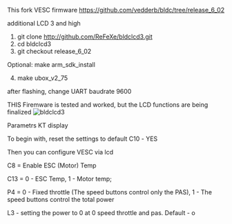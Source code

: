 This fork VESC firmware
https://github.com/vedderb/bldc/tree/release_6_02

additional LCD 3 and high


1. git clone http://github.com/ReFeXe/bldclcd3.git
2. cd bldclcd3
3. git checkout release_6_02

Optional: make arm_sdk_install

4. make ubox_v2_75 



after flashing, change UART baudrate 9600



THIS Firemware is tested and worked, but the LCD functions are being finalized
![bldclcd3](https://user-images.githubusercontent.com/129334095/229014217-7b9d9bf6-c86d-4702-b157-ef4f8fd96065.jpg)



Parametrs KT display 

To begin with, reset the settings to default
С10 - YES

Then you can configure VESC via lcd

C8 = Enable ESC (Motor) Temp

C13 = 0 - ESC Temp, 1 - Motor temp;


P4 = 0 - Fixed throttle (The speed buttons control only the PAS),  1 - The speed buttons control the total power

L3 - setting the power to 0 at 0 speed throttle and pas. Default - o

